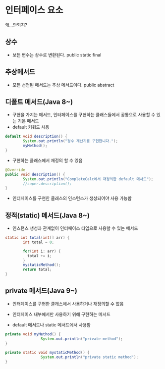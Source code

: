 # 인터페이스 요소

왜...안되지? 



## 상수

- 보든 변수는 상수로 변환된다. public static final



## 추상메서드

- 모든 선언된 메서드는 추상 메서드이다. public abstract



## 디폴트 메서드(Java 8~)

- 구현을 가지는 메서드, 인터페이스를 구현하는 클래스들에서 공통으로 사용할 수 있는 기본 메서드
- default 키워드 사용

```java
default void description() {
        System.out.println("정수 계산기를 구현합니다.");
        myMethod();
}

```

- 구현하는 클래스에서 재정의 할 수 있음

```java
@Override
public void description() {
        System.out.println("CompleteCalc에서 재정의한 default 메서드");
        //super.description();
}

```

- 인터페이스를 구현한 클래스의 인스턴스가 생성되어야 사용 가능함



## 정적(static) 메서드(Java 8~)

- 인스턴스 생성과 관계없이 인터페이스 타입으로 사용할 수 있는 메서드

```java
static int total(int[] arr) {
        int total = 0;

        for(int i: arr) {
          total += i;
        }
        mystaticMethod();
        return total;
}

```



## private 메서드(Java 9~)

- 인터페이스를 구현한 클래스에서 사용하거나 재정의할 수 없음

- 인터페이스 내부에서만 사용하기 위해 구현하는 메서드
- default 메서드나 static 메서드에서 사용함

```java
private void myMethod() {
				System.out.println("private method");
}
	
private static void mystaticMethod() {
				System.out.println("private static method");
}

```

